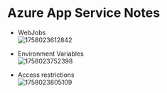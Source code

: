 # Azure App Service Notes

- WebJobs  
  ![1758023612842](image/8.azure-app-service-notes/1758023612842.png)

- Environment Variables  
  ![1758023752398](image/8.azure-app-service-notes/1758023752398.png)

- Access restrictions  
  ![1758023805109](image/8.azure-app-service-notes/1758023805109.png)
